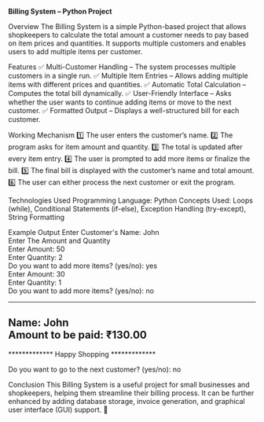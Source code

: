 **Billing System – Python Project**

Overview
The Billing System is a simple Python-based project that allows shopkeepers to calculate the total amount a customer needs to pay based on item prices and quantities. It supports multiple customers and enables users to add multiple items per customer.

Features
✅ Multi-Customer Handling – The system processes multiple customers in a single run.
✅ Multiple Item Entries – Allows adding multiple items with different prices and quantities.
✅ Automatic Total Calculation – Computes the total bill dynamically.
✅ User-Friendly Interface – Asks whether the user wants to continue adding items or move to the next customer.
✅ Formatted Output – Displays a well-structured bill for each customer.

Working Mechanism
1️⃣ The user enters the customer’s name.
2️⃣ The program asks for item amount and quantity.
3️⃣ The total is updated after every item entry.
4️⃣ The user is prompted to add more items or finalize the bill.
5️⃣ The final bill is displayed with the customer’s name and total amount.
6️⃣ The user can either process the next customer or exit the program.

Technologies Used
Programming Language: Python
Concepts Used: Loops (while), Conditional Statements (if-else), Exception Handling (try-except), String Formatting

Example Output
Enter Customer's Name: John  
Enter The Amount and Quantity  
Enter Amount: 50  
Enter Quantity: 2  
Do you want to add more items? (yes/no): yes  
Enter Amount: 30  
Enter Quantity: 1  
Do you want to add more items? (yes/no): no  

----------------------------------------  
Name: John  
Amount to be paid: ₹130.00  
----------------------------------------  
************* Happy Shopping *************  

Do you want to go to the next customer? (yes/no): no  

Conclusion
This Billing System is a useful project for small businesses and shopkeepers, helping them streamline their billing process. It can be further enhanced by adding database storage, invoice generation, and graphical user interface (GUI) support. 🚀
